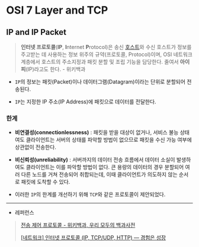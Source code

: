 # OSI 7 Layer and TCP

## IP and IP Packet

> **인터넷 프로토콜**(**IP**, **I**nternet **P**rotocol)은 송신 [호스트](https://ko.wikipedia.org/wiki/%ED%98%B8%EC%8A%A4%ED%8A%B8_(%EB%84%A4%ED%8A%B8%EC%9B%8C%ED%81%AC) "호스트 (네트워크)")와 수신 호스트가 정보를 주고받는 데 사용하는 정보 위주의 규약(프로토콜, Protocol)이며, OSI 네트워크 계층에서 호스트의 주소지정과 패킷 분할 및 조립 기능을 담당한다. 줄여서 **아이피**(IP)라고도 한다. - 위키백과

- `IP`의 정보는 패킷(Packet)이나 데이터그램(Datagram)이라는 단위로 분할되어 전송된다.

- `IP`는 지정한 IP 주소(IP Address)에 패킷으로 데이터를 전달한다.

### 한계

- **비연결성(connectionlessness)** : 패킷을 받을 대상이 없거나, 서비스 불능 상태여도 클라이언트는 서버의 상태를 파악할 방법이 없으므로 패킷을 수신 가능 여부에 상관없이 전송한다.

- **비신뢰성(unreliability)** : 서버까지의 데이터 전송 흐름에서 데이터 소실이 발생하여도 클라이언트는 이를 파악할 방법이 없다. 큰 용량의 데이터의 경우 분할되어 여러 다른 노드를 거쳐 전송되어 취합되는데, 이때 클라이언트가 의도하지 않는 순서로 패킷에 도착할 수 있다.

- 이러한 `IP`의 한계를 개선하기 위해 `TCP`와 같은 프로토콜이 제안되었다.

--- 

- 레퍼런스

> [전송 제어 프로토콜 - 위키백과, 우리 모두의 백과사전](https://ko.wikipedia.org/wiki/%EC%A0%84%EC%86%A1_%EC%A0%9C%EC%96%B4_%ED%94%84%EB%A1%9C%ED%86%A0%EC%BD%9C)
> 
> [[네트워크] 인터넷 프로토콜 (IP, TCP/UDP, HTTP) — 경험은 성장](https://vvs1.tistory.com/99)
